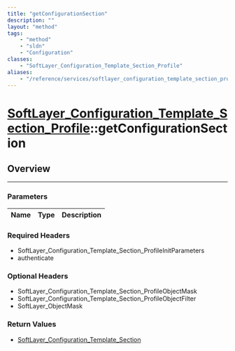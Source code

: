 ```yaml
---
title: "getConfigurationSection"
description: ""
layout: "method"
tags:
    - "method"
    - "sldn"
    - "Configuration"
classes:
    - "SoftLayer_Configuration_Template_Section_Profile"
aliases:
    - "/reference/services/softlayer_configuration_template_section_profile/getConfigurationSection"
---
```

# [SoftLayer_Configuration_Template_Section_Profile](/reference/services/SoftLayer_Configuration_Template_Section_Profile)::getConfigurationSection





## Overview 


-----

### Parameters 
|Name | Type | Description |
| --- | --- | --- |


### Required Headers
* SoftLayer_Configuration_Template_Section_ProfileInitParameters
* authenticate


### Optional Headers
* SoftLayer_Configuration_Template_Section_ProfileObjectMask
* SoftLayer_Configuration_Template_Section_ProfileObjectFilter
* SoftLayer_ObjectMask

### Return Values
* <a href='/reference/datatypes/SoftLayer_Configuration_Template_Section'>SoftLayer_Configuration_Template_Section </a>




